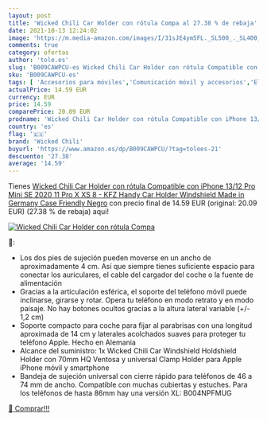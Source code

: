 ```yaml
---
layout: post
title: 'Wicked Chili Car Holder con rótula Compa al 27.38 % de rebaja'
date: 2021-10-13 12:24:02
image: 'https://m.media-amazon.com/images/I/31sJE4ym5FL._SL500_._SL400_.jpg'
comments: true
category: ofertas
author: 'tole.es'
slug: 'B009CAWPCU-es Wicked Chili Car Holder con rótula Compatible con iPhone...'
sku: 'B009CAWPCU-es'
tags: [ 'Accesorios para móviles','Comunicación móvil y accesorios','Electrónica','Fundas y carcasas para teléfonos móviles','iphone','wicked chili', ]
actualPrice: 14.59 EUR
currency: EUR
price: 14.59
comparePrice: 20.09 EUR
prodname: 'Wicked Chili Car Holder con rótula Compatible con iPhone 13/12  Pro  Mini   SE 2020  11 Pro  X  XS  8 - KFZ Handy Car Holder Windshield  Made in Germany  Case Friendly  Negro'
country: 'es'
flag: '🇪🇸'
brand: 'Wicked Chili'
buyurl: 'https://www.amazon.es/dp/B009CAWPCU/?tag=tolees-21'
descuento: '27.38'
average: '14.59'
---
```


Tienes [Wicked Chili Car Holder con rótula Compatible con iPhone 13/12  Pro  Mini   SE 2020  11 Pro  X  XS  8 - KFZ Handy Car Holder Windshield  Made in Germany  Case Friendly  Negro](https://www.amazon.es/dp/B009CAWPCU/?tag=tolees-21) con precio final de  14.59 EUR (original: 20.09 EUR) (27.38 %  de rebaja) aqui!

[![Wicked Chili Car Holder con rótula Compa](https://m.media-amazon.com/images/I/31sJE4ym5FL._SL500_._SL400_.jpg)](https://www.amazon.es/dp/B009CAWPCU/?tag=tolees-21)

🔎:

- Los dos pies de sujeción pueden moverse en un ancho de aproximadamente 4 cm. Así que siempre tienes suficiente espacio para conectar los auriculares, el cable del cargador del coche o la fuente de alimentación
- Gracias a la articulación esférica, el soporte del teléfono móvil puede inclinarse, girarse y rotar. Opera tu teléfono en modo retrato y en modo paisaje. No hay botones ocultos gracias a la altura lateral variable (+/- 1,2 cm)
- Soporte compacto para coche para fijar al parabrisas con una longitud aproximada de 14 cm y laterales acolchados suaves para proteger tu teléfono Apple. Hecho en Alemania
- Alcance del suministro: 1x Wicked Chili Car Windshield Holdshield Holder con 70mm HQ Ventosa y universal Clamp Holder para Apple iPhone móvil y smartphone
- Bandeja de sujeción universal con cierre rápido para teléfonos de 46 a 74 mm de ancho. Compatible con muchas cubiertas y estuches. Para los teléfonos de hasta 86mm hay una versión XL: B004NPFMUG

[🛒 Comprar!!!](https://www.amazon.es/dp/B009CAWPCU/?tag=tolees-21)
